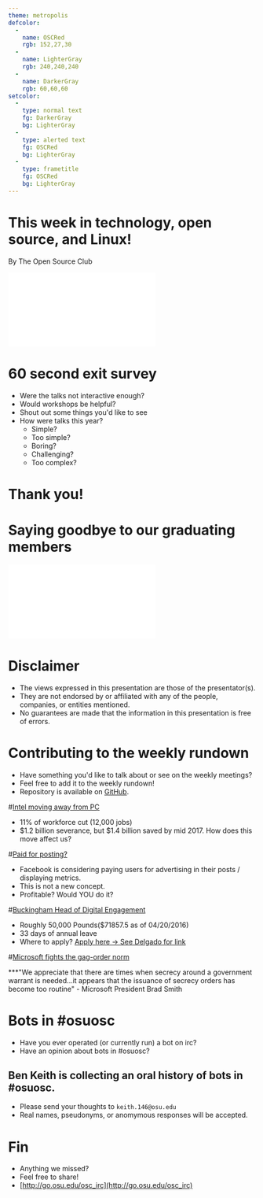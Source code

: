 ```yaml
---
theme: metropolis
defcolor:
  -
    name: OSCRed
    rgb: 152,27,30
  -
    name: LighterGray
    rgb: 240,240,240
  -
    name: DarkerGray
    rgb: 60,60,60
setcolor:
  -
    type: normal text
    fg: DarkerGray
    bg: LighterGray
  -
    type: alerted text
    fg: OSCRed
    bg: LighterGray
  -
    type: frametitle
    fg: OSCRed
    bg: LighterGray
---
```


# This week in technology, open source, and Linux!

By The Open Source Club

![OSC Logo](../../common/osc-logo.pdf "Open Source Club at Ohio State Logo")

<!---80 second max, time it!-->
# 60 second exit survey
* Were the talks not interactive enough?
* Would workshops be helpful?
* Shout out some things you'd like to see
* How were talks this year?
    - Simple?
    - Too simple?
    - Boring?
    - Challenging?
    - Too complex?
<!---10 seconds-->
# Thank you!

<!---4 minutes-->
# Saying goodbye to our graduating members
![OSC Logo](../../common/osc-logo.pdf "Open SOurce CLub at Ohio State Logo")

<!--10 seconds-->
# Disclaimer
* The views expressed in this presentation are those of the presentator(s).
* They are not endorsed by or affiliated with any of the people, companies, or entities mentioned.
* No guarantees are made that the information in this presentation is free of errors.

<!---15 seconds-->
# Contributing to the weekly rundown
* Have something you'd like to talk about or see on the weekly meetings?
* Feel free to add it to the weekly rundown!
* Repository is available on [GitHub](https://github.com/OSUOSC/osc-weekly-rundown).

<!---1 minute-->
#[Intel moving away from PC](http://www.computerworld.com/article/3058766/it-industry/intel-axes-12000-jobs-as-it-seeks-to-break-away-from-pcs.html)
* 11% of workforce cut (12,000 jobs)
* $1.2 billion severance, but $1.4 billion saved by mid 2017.
How does this move affect us?

<!---1 minute-->
#[Paid for posting?](http://www.theverge.com/2016/4/19/11455840/facebook-tip-jar-partner-program-monetization)
* Facebook is considering paying users for advertising in their posts / displaying metrics.
* This is not a new concept.
* Profitable? Would YOU do it?

<!---1 minute-->
#[Buckingham Head of Digital Engagement](http://metro.co.uk/2016/04/20/update-those-cvs-her-majesty-needs-someone-to-manage-her-twitter-5829278/)
* Roughly 50,000 Pounds($71857.5 as of 04/20/2016)
* 33 days of annual leave
* Where to apply? [Apply here -> See Delgado for link](https://theroyalhousehold.tal.net/vx/lang-en-GB/mobile-0/appcentre-1/brand-2/xf-a2b7d51f079f/candidate/so/pm/1/pl/4/opp/1140-Head-of-Digital-Engagement/en-GB)

<!---2 minutes and hand over to Brian-->
#[Microsoft fights the gag-order norm](https://theintercept.com/2016/04/14/microsoft-says-u-s-is-abusing-secret-warrants/)

***"We appreciate that there are times when secrecy around a government warrant is needed...it appears that the issuance of secrecy orders has become too routine" - Microsoft President Brad Smith

# Bots in #osuosc
* Have you ever operated (or currently run) a bot on irc?
* Have an opinion about bots in #osuosc?

## Ben Keith is collecting an oral history of bots in #osuosc.

* Please send your thoughts to ```keith.146@osu.edu```
* Real names, pseudonyms, or anomymous responses will be accepted.

# Fin
* Anything we missed?
* Feel free to share!
* [http://go.osu.edu/osc_irc](http://go.osu.edu/osc_irc)

